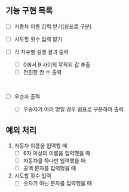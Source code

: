 ## 기능 구현 목록

- [ ] 자동차 이름 입력 받기(쉼표로 구분)

- [ ] 시도할 횟수 입력 받기

- [ ] 각 차수별 실행 결과 출력
  - [ ] 0에서 9 사이의 무작위 값 추출
  - [ ] 전진한 칸 수 출력
  
</br>

- [ ] 우승자 출력
  - [ ] 우승자가 여러 명일 경우 쉼표로 구분하여 출력


## 예외 처리
1. 자동차 이름을 입력할 때
   - [ ] 6자 이상의 이름을 입력했을 때
   - [ ] 자동차를 하나만 입력했을 때
   - [ ] 공백 문자를 입력했을 때

2. 시도할 횟수 입력
   - [ ] 숫자가 아닌 문자를 입력했을 때